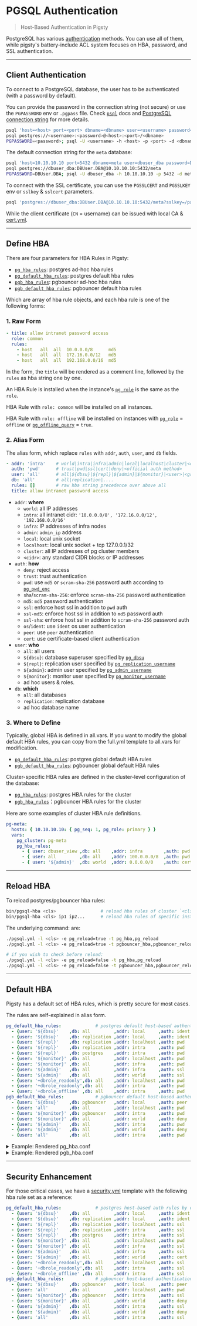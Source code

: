# PGSQL Authentication

> Host-Based Authentication in Pigsty

PostgreSQL has various [authentication](https://www.postgresql.org/docs/current/client-authentication.html) methods. You can use all of them, while pigsty's battery-include ACL system focuses on HBA, password, and SSL authentication.



---------------------

## Client Authentication

To connect to a PostgreSQL database, the user has to be authenticated (with a password by default).

You can provide the password in the connection string (not secure) or use the `PGPASSWORD` env or `.pgpass` file. Check [`psql`](https://www.postgresql.org/docs/current/app-psql.html#usage) docs and [PostgreSQL connection string](https://www.postgresql.org/docs/current/libpq-connect.html#LIBPQ-CONNSTRING) for more details.

```bash
psql 'host=<host> port=<port> dbname=<dbname> user=<username> password=<password>'
psql postgres://<username>:<password>@<host>:<port>/<dbname>
PGPASSWORD=<password>; psql -U <username> -h <host> -p <port> -d <dbname>
```

The default connection string for the `meta` database:

```bash
psql 'host=10.10.10.10 port=5432 dbname=meta user=dbuser_dba password=DBUser.DBA'
psql postgres://dbuser_dba:DBUser.DBA@10.10.10.10:5432/meta
PGPASSWORD=DBUser.DBA; psql -U dbuser_dba -h 10.10.10.10 -p 5432 -d meta
```

To connect with the SSL certificate, you can use the `PGSSLCERT` and `PGSSLKEY` env or `sslkey` & `sslcert` parameters.

```bash
psql 'postgres://dbuser_dba:DBUser.DBA@10.10.10.10:5432/meta?sslkey=/path/to/dbuser_dba.key&sslcert=/path/to/dbuser_dba.crt'
```

While the client certificate (`CN` = username) can be issued with local CA & [cert.yml](https://github.com/Vonng/pigsty/blob/master/cert.yml).




---------------------

## Define HBA

There are four parameters for HBA Rules in Pigsty:

* [`pg_hba_rules`](PARAM#pg_hba_rules): postgres ad-hoc hba rules
* [`pg_default_hba_rules`](PARAM#pg_default_hba_rules): postgres default hba rules
* [`pgb_hba_rules`](PARAM#pgb_hba_rules): pgbouncer ad-hoc hba rules
* [`pgb_default_hba_rules`](PARAM#pgb_default_hba_rules): pgbouncer default hba rules

Which are array of hba rule objects, and each hba rule is one of the following forms:

### 1. Raw Form

```yaml
- title: allow intranet password access
  role: common
  rules:
    - host   all  all  10.0.0.0/8      md5
    - host   all  all  172.16.0.0/12   md5
    - host   all  all  192.168.0.0/16  md5
```

In the form, the `title` will be rendered as a comment line, followed by the `rules` as hba string one by one.

An HBA Rule is installed when the instance's [`pg_role`](PARAM#pg_role) is the same as the `role`.

HBA Rule with `role: common` will be installed on all instances. 

HBA Rule with `role: offline` will be installed on instances with [`pg_role`](PARAM#pg_role) = `offline` or [`pg_offline_query`](PARAM#pg_offline_query) = `true`.



### 2. Alias Form

The alias form, which replace `rules` with `addr`, `auth`, `user`, and `db` fields.

```yaml
- addr: 'intra'    # world|intra|infra|admin|local|localhost|cluster|<cidr>
  auth: 'pwd'      # trust|pwd|ssl|cert|deny|<official auth method>
  user: 'all'      # all|${dbsu}|${repl}|${admin}|${monitor}|<user>|<group>
  db: 'all'        # all|replication|....
  rules: []        # raw hba string precedence over above all
  title: allow intranet password access
```

- `addr`: **where** 
  - `world`: all IP addresses
  - `intra`: all intranet cidr: `'10.0.0.0/8', '172.16.0.0/12', '192.168.0.0/16'`
  - `infra`: IP addresses of infra nodes
  - `admin`: `admin_ip` address
  - `local`: local unix socket
  - `localhost`: local unix socket + tcp 127.0.0.1/32
  - `cluster`: all IP addresses of pg cluster members  
  - `<cidr>`: any standard CIDR blocks or IP addresses
- `auth`: **how**
  - `deny`: reject access
  - `trust`: trust authentication
  - `pwd`: use `md5` or `scram-sha-256` password auth according to [`pg_pwd_enc`](PARAM#pg_pwd_enc)
  - `sha`/`scram-sha-256`: enforce `scram-sha-256` password authentication
  - `md5`: `md5` password authentication
  - `ssl`: enforce host ssl in addition to `pwd` auth
  - `ssl-md5`: enforce host ssl in addition to `md5` password auth
  - `ssl-sha`: enforce host ssl in addition to `scram-sha-256` password auth
  - `os`/`ident`: use `ident` os user authentication 
  - `peer`: use `peer` authentication
  - `cert`: use certificate-based client authentication
- `user`: **who**
  - `all`: all users
  - `${dbsu}`: database superuser specified by [`pg_dbsu`](PARAM#pg_dbsu)
  - `${repl}`: replication user specified by [`pg_replication_username`](PARAM#pg_replication_username)
  - `${admin}`: admin user specified by [`pg_admin_username`](PARAM#pg_admin_username)
  - `${monitor}`: monitor user specified by [`pg_monitor_username`](PARAM#pg_monitor_username)
  - ad hoc users & roles. 
- `db`: **which**
  - `all`: all databases
  - `replication`: replication database
  - ad hoc database name


### 3. Where to Define

Typically, global HBA is defined in all.vars. If you want to modify the global default HBA rules, you can copy from the full.yml template to all.vars for modification.
- [`pg_default_hba_rules`](PARAM#pg_default_hba_rules): postgres global default HBA rules
- [`pgb_default_hba_rules`](PARAM#pgb_default_hba_rules): pgbouncer global default HBA rules

Cluster-specific HBA rules are defined in the cluster-level configuration of the database:

- [`pg_hba_rules`](PARAM#pg_hba_rules): postgres HBA rules for the cluster
- [`pgb_hba_rules`](PARAM#pgb_hba_rules)：pgbouncer HBA rules for the cluster

Here are some examples of cluster HBA rule definitions.

```yaml
pg-meta:
  hosts: { 10.10.10.10: { pg_seq: 1, pg_role: primary } }
  vars:
    pg_cluster: pg-meta
    pg_hba_rules:
      - { user: dbuser_view ,db: all    ,addr: infra        ,auth: pwd  ,title: 'allow grafana dashboard access cmdb from infra nodes'}
      - { user: all         ,db: all    ,addr: 100.0.0.0/8  ,auth: pwd  ,title: 'all user access all db from kubernetes cluster' }
      - { user: '${admin}'  ,db: world  ,addr: 0.0.0.0/0    ,auth: cert ,title: 'all admin world access with client cert'        }
```



---------------------

## Reload HBA

To reload postgres/pgbouncer hba rules:

```bash
bin/pgsql-hba <cls>                 # reload hba rules of cluster `<cls>`
bin/pgsql-hba <cls> ip1 ip2...      # reload hba rules of specific instances
```

The underlying command: are:

```bash
./pgsql.yml -l <cls> -e pg_reload=true -t pg_hba,pg_reload
./pgsql.yml -l <cls> -e pg_reload=true -t pgbouncer_hba,pgbouncer_reload

# if you wish to check before reload:
./pgsql.yml -l <cls> -e pg_reload=false -t pg_hba,pg_reload
./pgsql.yml -l <cls> -e pg_reload=false -t pgbouncer_hba,pgbouncer_reload
```



---------------------

## Default HBA

Pigsty has a default set of HBA rules, which is pretty secure for most cases.

The rules are self-explained in alias form.

```yaml
pg_default_hba_rules:             # postgres default host-based authentication rules
  - {user: '${dbsu}'    ,db: all         ,addr: local     ,auth: ident ,title: 'dbsu access via local os user ident'  }
  - {user: '${dbsu}'    ,db: replication ,addr: local     ,auth: ident ,title: 'dbsu replication from local os ident' }
  - {user: '${repl}'    ,db: replication ,addr: localhost ,auth: pwd   ,title: 'replicator replication from localhost'}
  - {user: '${repl}'    ,db: replication ,addr: intra     ,auth: pwd   ,title: 'replicator replication from intranet' }
  - {user: '${repl}'    ,db: postgres    ,addr: intra     ,auth: pwd   ,title: 'replicator postgres db from intranet' }
  - {user: '${monitor}' ,db: all         ,addr: localhost ,auth: pwd   ,title: 'monitor from localhost with password' }
  - {user: '${monitor}' ,db: all         ,addr: infra     ,auth: pwd   ,title: 'monitor from infra host with password'}
  - {user: '${admin}'   ,db: all         ,addr: infra     ,auth: ssl   ,title: 'admin @ infra nodes with pwd & ssl'   }
  - {user: '${admin}'   ,db: all         ,addr: world     ,auth: ssl   ,title: 'admin @ everywhere with ssl & pwd'   }
  - {user: '+dbrole_readonly',db: all    ,addr: localhost ,auth: pwd   ,title: 'pgbouncer read/write via local socket'}
  - {user: '+dbrole_readonly',db: all    ,addr: intra     ,auth: pwd   ,title: 'read/write biz user via password'     }
  - {user: '+dbrole_offline' ,db: all    ,addr: intra     ,auth: pwd   ,title: 'allow etl offline tasks from intranet'}
pgb_default_hba_rules:            # pgbouncer default host-based authentication rules
  - {user: '${dbsu}'    ,db: pgbouncer   ,addr: local     ,auth: peer  ,title: 'dbsu local admin access with os ident'}
  - {user: 'all'        ,db: all         ,addr: localhost ,auth: pwd   ,title: 'allow all user local access with pwd' }
  - {user: '${monitor}' ,db: pgbouncer   ,addr: intra     ,auth: pwd   ,title: 'monitor access via intranet with pwd' }
  - {user: '${monitor}' ,db: all         ,addr: world     ,auth: deny  ,title: 'reject all other monitor access addr' }
  - {user: '${admin}'   ,db: all         ,addr: intra     ,auth: pwd   ,title: 'admin access via intranet with pwd'   }
  - {user: '${admin}'   ,db: all         ,addr: world     ,auth: deny  ,title: 'reject all other admin access addr'   }
  - {user: 'all'        ,db: all         ,addr: intra     ,auth: pwd   ,title: 'allow all user intra access with pwd' }
```

<details><summary>Example: Rendered pg_hba.conf</summary>

```ini
#==============================================================#
# File      :   pg_hba.conf
# Desc      :   Postgres HBA Rules for pg-meta-1 [primary]
# Time      :   2023-01-11 15:19
# Host      :   pg-meta-1 @ 10.10.10.10:5432
# Path      :   /pg/data/pg_hba.conf
# Note      :   ANSIBLE MANAGED, DO NOT CHANGE!
# Author    :   Ruohang Feng (rh@vonng.com)
# License   :   AGPLv3
#==============================================================#

# addr alias
# local     : /var/run/postgresql
# admin     : 10.10.10.10
# infra     : 10.10.10.10
# intra     : 10.0.0.0/8, 172.16.0.0/12, 192.168.0.0/16

# user alias
# dbsu    :  postgres
# repl    :  replicator
# monitor :  dbuser_monitor
# admin   :  dbuser_dba

# dbsu access via local os user ident [default]
local    all                postgres                              ident

# dbsu replication from local os ident [default]
local    replication        postgres                              ident

# replicator replication from localhost [default]
local    replication        replicator                            scram-sha-256
host     replication        replicator         127.0.0.1/32       scram-sha-256

# replicator replication from intranet [default]
host     replication        replicator         10.0.0.0/8         scram-sha-256
host     replication        replicator         172.16.0.0/12      scram-sha-256
host     replication        replicator         192.168.0.0/16     scram-sha-256

# replicator postgres db from intranet [default]
host     postgres           replicator         10.0.0.0/8         scram-sha-256
host     postgres           replicator         172.16.0.0/12      scram-sha-256
host     postgres           replicator         192.168.0.0/16     scram-sha-256

# monitor from localhost with password [default]
local    all                dbuser_monitor                        scram-sha-256
host     all                dbuser_monitor     127.0.0.1/32       scram-sha-256

# monitor from infra host with password [default]
host     all                dbuser_monitor     10.10.10.10/32     scram-sha-256

# admin @ infra nodes with pwd & ssl [default]
hostssl  all                dbuser_dba         10.10.10.10/32     scram-sha-256

# admin @ everywhere with ssl & pwd [default]
hostssl  all                dbuser_dba         0.0.0.0/0          scram-sha-256

# pgbouncer read/write via local socket [default]
local    all                +dbrole_readonly                      scram-sha-256
host     all                +dbrole_readonly   127.0.0.1/32       scram-sha-256

# read/write biz user via password [default]
host     all                +dbrole_readonly   10.0.0.0/8         scram-sha-256
host     all                +dbrole_readonly   172.16.0.0/12      scram-sha-256
host     all                +dbrole_readonly   192.168.0.0/16     scram-sha-256

# allow etl offline tasks from intranet [default]
host     all                +dbrole_offline    10.0.0.0/8         scram-sha-256
host     all                +dbrole_offline    172.16.0.0/12      scram-sha-256
host     all                +dbrole_offline    192.168.0.0/16     scram-sha-256

# allow application database intranet access [common] [DISABLED]
#host    kong            dbuser_kong         10.0.0.0/8          md5
#host    bytebase        dbuser_bytebase     10.0.0.0/8          md5
#host    grafana         dbuser_grafana      10.0.0.0/8          md5

```

</details>





<details><summary>Example: Rendered pgb_hba.conf</summary>

```ini
#==============================================================#
# File      :   pgb_hba.conf
# Desc      :   Pgbouncer HBA Rules for pg-meta-1 [primary]
# Time      :   2023-01-11 15:28
# Host      :   pg-meta-1 @ 10.10.10.10:5432
# Path      :   /etc/pgbouncer/pgb_hba.conf
# Note      :   ANSIBLE MANAGED, DO NOT CHANGE!
# Author    :   Ruohang Feng (rh@vonng.com)
# License   :   AGPLv3
#==============================================================#

# PGBOUNCER HBA RULES FOR pg-meta-1 @ 10.10.10.10:6432
# ansible managed: 2023-01-11 14:30:58

# addr alias
# local     : /var/run/postgresql
# admin     : 10.10.10.10
# infra     : 10.10.10.10
# intra     : 10.0.0.0/8, 172.16.0.0/12, 192.168.0.0/16

# user alias
# dbsu    :  postgres
# repl    :  replicator
# monitor :  dbuser_monitor
# admin   :  dbuser_dba

# dbsu local admin access with os ident [default]
local    pgbouncer          postgres                              peer

# allow all user local access with pwd [default]
local    all                all                                   scram-sha-256
host     all                all                127.0.0.1/32       scram-sha-256

# monitor access via intranet with pwd [default]
host     pgbouncer          dbuser_monitor     10.0.0.0/8         scram-sha-256
host     pgbouncer          dbuser_monitor     172.16.0.0/12      scram-sha-256
host     pgbouncer          dbuser_monitor     192.168.0.0/16     scram-sha-256

# reject all other monitor access addr [default]
host     all                dbuser_monitor     0.0.0.0/0          reject

# admin access via intranet with pwd [default]
host     all                dbuser_dba         10.0.0.0/8         scram-sha-256
host     all                dbuser_dba         172.16.0.0/12      scram-sha-256
host     all                dbuser_dba         192.168.0.0/16     scram-sha-256

# reject all other admin access addr [default]
host     all                dbuser_dba         0.0.0.0/0          reject

# allow all user intra access with pwd [default]
host     all                all                10.0.0.0/8         scram-sha-256
host     all                all                172.16.0.0/12      scram-sha-256
host     all                all                192.168.0.0/16     scram-sha-256
```

</details>






---------------------

## Security Enhancement

For those critical cases, we have a [security.yml](https://github.com/Vonng/pigsty/blob/master/files/pigsty/security.yml) template with the following hba rule set as a reference:

```yaml
pg_default_hba_rules:             # postgres host-based auth rules by default
  - {user: '${dbsu}'    ,db: all         ,addr: local     ,auth: ident ,title: 'dbsu access via local os user ident'  }
  - {user: '${dbsu}'    ,db: replication ,addr: local     ,auth: ident ,title: 'dbsu replication from local os ident' }
  - {user: '${repl}'    ,db: replication ,addr: localhost ,auth: ssl   ,title: 'replicator replication from localhost'}
  - {user: '${repl}'    ,db: replication ,addr: intra     ,auth: ssl   ,title: 'replicator replication from intranet' }
  - {user: '${repl}'    ,db: postgres    ,addr: intra     ,auth: ssl   ,title: 'replicator postgres db from intranet' }
  - {user: '${monitor}' ,db: all         ,addr: localhost ,auth: pwd   ,title: 'monitor from localhost with password' }
  - {user: '${monitor}' ,db: all         ,addr: infra     ,auth: ssl   ,title: 'monitor from infra host with password'}
  - {user: '${admin}'   ,db: all         ,addr: infra     ,auth: ssl   ,title: 'admin @ infra nodes with pwd & ssl'   }
  - {user: '${admin}'   ,db: all         ,addr: world     ,auth: cert  ,title: 'admin @ everywhere with ssl & cert'   }
  - {user: '+dbrole_readonly',db: all    ,addr: localhost ,auth: ssl   ,title: 'pgbouncer read/write via local socket'}
  - {user: '+dbrole_readonly',db: all    ,addr: intra     ,auth: ssl   ,title: 'read/write biz user via password'     }
  - {user: '+dbrole_offline' ,db: all    ,addr: intra     ,auth: ssl   ,title: 'allow etl offline tasks from intranet'}
pgb_default_hba_rules:            # pgbouncer host-based authentication rules
  - {user: '${dbsu}'    ,db: pgbouncer   ,addr: local     ,auth: peer  ,title: 'dbsu local admin access with os ident'}
  - {user: 'all'        ,db: all         ,addr: localhost ,auth: pwd   ,title: 'allow all user local access with pwd' }
  - {user: '${monitor}' ,db: pgbouncer   ,addr: intra     ,auth: ssl   ,title: 'monitor access via intranet with pwd' }
  - {user: '${monitor}' ,db: all         ,addr: world     ,auth: deny  ,title: 'reject all other monitor access addr' }
  - {user: '${admin}'   ,db: all         ,addr: intra     ,auth: ssl   ,title: 'admin access via intranet with pwd'   }
  - {user: '${admin}'   ,db: all         ,addr: world     ,auth: deny  ,title: 'reject all other admin access addr'   }
  - {user: 'all'        ,db: all         ,addr: intra     ,auth: ssl   ,title: 'allow all user intra access with pwd' }
```

